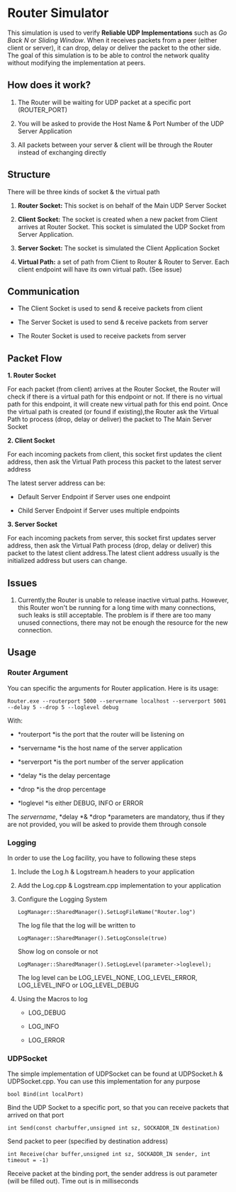 **Router Simulator**
====================



This simulation is used to verify **Reliable UDP Implementations** such as *Go
Back N* or *Sliding Window*. When it receives packets from a peer (either client
or server), it can drop, delay or deliver the packet to the other side. The goal
of this simulation is to be able to control the network quality without
modifying the implementation at peers.



**How does it work?**
---------------------

1.  The Router will be waiting for UDP packet at a specific port (ROUTER_PORT)

2.  You will be asked to provide the Host Name & Port Number of the UDP Server
    Application

3.  All packets between your server & client will be through the Router instead
    of exchanging directly



**Structure**
-------------

There will be three kinds of socket & the virtual path

1.  **Router Socket:** This socket is on behalf of the Main UDP Server Socket

2.  **Client Socket:** The socket is created when a new packet from Client
    arrives at Router Socket. This socket is simulated the UDP Socket from
    Server Application.

3.  **Server Socket:** The socket is simulated the Client Application Socket

4.  **Virtual Path:** a set of path from Client to Router & Router to Server.
    Each client endpoint will have its own virtual path. (See issue)

**Communication**
-----------------

-   The Client Socket is used to send & receive packets from client

-   The Server Socket is used to send & receive packets from server

-   The Router Socket is used to receive packets from server



**Packet Flow**
----------------------

**1. Router Socket**

For each packet (from client) arrives at the Router Socket, the Router will
check if there is a virtual path for this endpoint or not. If there is no
virtual path for this endpoint, it will create new virtual path for this end
point. Once the virtual path is created (or found if existing),the Router ask
the Virtual Path to process (drop, delay or deliver) the packet to The Main
Server Socket

**2. Client Socket**

For each incoming packets from client, this socket first updates the client
address, then ask the Virtual Path process this packet to the latest server
address

The latest server address can be:

-   Default Server Endpoint if Server uses one endpoint

-   Child Server Endpoint if Server uses multiple endpoints

**3. Server Socket**

For each incoming packets from server, this socket first updates server address,
then ask the Virtual Path process (drop, delay or deliver) this packet to the
latest client address.The latest client address usually is the initialized
address but users can change.



**Issues** 
-----------

1.  Currently,the Router is unable to release inactive virtual paths. However,
    this Router won't be running for a long time with many connections, such leaks is still acceptable.
    The problem is if there are too many unused connections, there may not be enough the resource for 
    the new connection.


**Usage**
---------

### **Router Argument**

You can specific the arguments for Router application. Here is its usage:

~~~~~~~~~~~~~~~~~~~~~~~~~~~~~~~~~~~~~~~~~~~~~~~~~~~~~~~~~~~~~~~~~~~~~~~~~~~~~~~~
Router.exe --routerport 5000 --servername localhost --serverport 5001 --delay 5 --drop 5 --loglevel debug
~~~~~~~~~~~~~~~~~~~~~~~~~~~~~~~~~~~~~~~~~~~~~~~~~~~~~~~~~~~~~~~~~~~~~~~~~~~~~~~~

With:

-   *routerport *is the port that the router will be listening on

-   *servername *is the host name of the server application

-   *serverport *is the port number of the server application

-   *delay *is the delay percentage

-   *drop *is the drop percentage

-   *loglevel *is either DEBUG, INFO or ERROR

The *servername*, *delay *& *drop *parameters are mandatory, thus if they are
not provided, you will be asked to provide them through console



### **Logging**

In order to use the Log facility, you have to following these steps

1.  Include the Log.h & Logstream.h headers to your application

2.  Add the Log.cpp & Logstream.cpp implementation to your application

3.  Configure the Logging System

    ~~~~~~~~~~~~~~~~~~~~~~~~~~~~~~~~~~~~~~~~~~~~~~~~~~~~~~~~~~~~~~~~~~~~~~~~~~~~
    LogManager::SharedManager().SetLogFileName("Router.log")
    ~~~~~~~~~~~~~~~~~~~~~~~~~~~~~~~~~~~~~~~~~~~~~~~~~~~~~~~~~~~~~~~~~~~~~~~~~~~~

    The log file that the log will be written to

    ~~~~~~~~~~~~~~~~~~~~~~~~~~~~~~~~~~~~~~~~~~~~~~~~~~~~~~~~~~~~~~~~~~~~~~~~~~~~
    LogManager::SharedManager().SetLogConsole(true)
    ~~~~~~~~~~~~~~~~~~~~~~~~~~~~~~~~~~~~~~~~~~~~~~~~~~~~~~~~~~~~~~~~~~~~~~~~~~~~

    Show log on console or not

    ~~~~~~~~~~~~~~~~~~~~~~~~~~~~~~~~~~~~~~~~~~~~~~~~~~~~~~~~~~~~~~~~~~~~~~~~~~~~
    LogManager::SharedManager().SetLogLevel(parameter->loglevel); 
    ~~~~~~~~~~~~~~~~~~~~~~~~~~~~~~~~~~~~~~~~~~~~~~~~~~~~~~~~~~~~~~~~~~~~~~~~~~~~

    The log level can be LOG_LEVEL_NONE, LOG_LEVEL_ERROR, LOG_LEVEL_INFO or
    LOG_LEVEL_DEBUG

    

4.  Using the Macros to log

    -   LOG_DEBUG

    -   LOG_INFO

    -   LOG_ERROR



### **UDPSocket**

The simple implementation of UDPSocket can be found at UDPSocket.h &
UDPSocket.cpp. You can use this implementation for any purpose

~~~~~~~~~~~~~~~~~~~~~~~~~~~~~~~~~~~~~~~~~~~~~~~~~~~~~~~~~~~~~~~~~~~~~~~~~~~~~~~~
bool Bind(int localPort)
~~~~~~~~~~~~~~~~~~~~~~~~~~~~~~~~~~~~~~~~~~~~~~~~~~~~~~~~~~~~~~~~~~~~~~~~~~~~~~~~

Bind the UDP Socket to a specific port, so that you can receive packets that
arrived on that port



~~~~~~~~~~~~~~~~~~~~~~~~~~~~~~~~~~~~~~~~~~~~~~~~~~~~~~~~~~~~~~~~~~~~~~~~~~~~~~~~
int Send(const charbuffer,unsigned int sz, SOCKADDR_IN destination)
~~~~~~~~~~~~~~~~~~~~~~~~~~~~~~~~~~~~~~~~~~~~~~~~~~~~~~~~~~~~~~~~~~~~~~~~~~~~~~~~

Send packet to peer (specified by destination address)



~~~~~~~~~~~~~~~~~~~~~~~~~~~~~~~~~~~~~~~~~~~~~~~~~~~~~~~~~~~~~~~~~~~~~~~~~~~~~~~~
int Receive(char buffer,unsigned int sz, SOCKADDR_IN sender, int timeout = -1)
~~~~~~~~~~~~~~~~~~~~~~~~~~~~~~~~~~~~~~~~~~~~~~~~~~~~~~~~~~~~~~~~~~~~~~~~~~~~~~~~

Receive packet at the binding port, the sender address is out parameter (will be
filled out). Time out is in milliseconds
